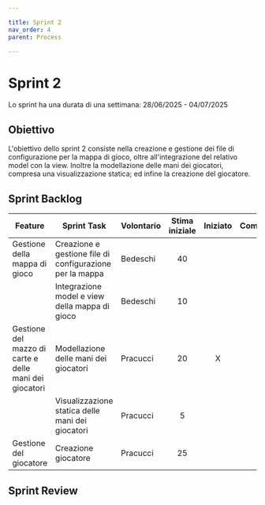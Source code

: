 ```yaml
---

title: Sprint 2
nav_order: 4
parent: Process

---
```


# Sprint 2

Lo sprint ha una durata di una settimana: 28/06/2025 - 04/07/2025

## Obiettivo

L'obiettivo dello sprint 2 consiste nella creazione e gestione dei file di configurazione per la mappa di gioco, oltre
all'integrazione del relativo model con la view. Inoltre la modellazione delle mani dei giocatori, compresa una
visualizzazione statica; ed infine la creazione del giocatore.

## Sprint Backlog

| Feature                                                | Sprint Task                                              | Volontario | Stima iniziale | Iniziato | Completato |
|--------------------------------------------------------|----------------------------------------------------------|------------|:--------------:|:--------:|:----------:|
| Gestione della mappa di gioco                          | Creazione e gestione file di configurazione per la mappa | Bedeschi   |       40       |          |            | 
|                                                        | Integrazione model e view della mappa di gioco           | Bedeschi   |       10       |          |            |
| Gestione del mazzo di carte e delle mani dei giocatori | Modellazione delle mani dei giocatori                    | Pracucci   |       20       |    X     |            |
|                                                        | Visualizzazione statica delle mani dei giocatori         | Pracucci   |       5        |          |            |
| Gestione del giocatore                                 | Creazione giocatore                                      | Pracucci   |       25       |          |            |

## Sprint Review
